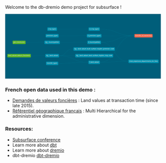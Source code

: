 Welcome to the db-dremio demo project for subsurface !

![DAG](subsurface.png)

### French open data used in this demo :

- [Demandes de valeurs foncières](https://www.data.gouv.fr/fr/datasets/demandes-de-valeurs-foncieres/) : Land values at transaction time (since late 2015).
- [Référentiel géographique français](https://data.enseignementsup-recherche.gouv.fr/explore/dataset/fr-esr-referentiel-geographique/export/) : Multi Hierarchical for the administrative dimension.


### Resources:
- [Subsurface conference](https://subsurfaceconf.com)
- Learn more about [dbt](https://docs.getdbt.com/docs/introduction)
- Learn more about [dremio](https://dremio.com)
- dbt-dremio [dbt-dremio](https://github.com/fabrice-etanchaud/dbt-dremio)
